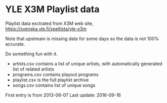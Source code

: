 # YLE X3M Playlist data

Playlist data exctrated from X3M web site, https://svenska.yle.fi/spellista/yle-x3m

Note that upstream is missing data for some days so the data is not 100% accurate.

Do something fun with it.

* artists.csv contains a list of unique artists, with automatically generated list of related artists
* programs.csv contains playout programs
* playlist.csv is the full playlist archive
* songs.csv contains list of unique songs

First entry is from 2013-06-07
Last update: 2016-09-16
